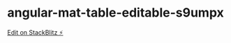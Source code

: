 # angular-mat-table-editable-s9umpx

[Edit on StackBlitz ⚡️](https://stackblitz.com/edit/angular-mat-table-editable-s9umpx)